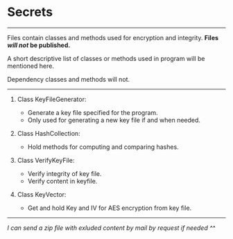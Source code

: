 ﻿# Secrets

---

Files contain classes and methods used for encryption and integrity.
__Files *will not* be published.__

A short descriptive list of classes or methods used in program will be mentioned here.

Dependency classes and methods will not.

---

1. Class KeyFileGenerator:
	* Generate a key file specified for the program.
	* Only used for generating a new key file if and when needed.

2. Class HashCollection:
	* Hold methods for computing and comparing hashes.

3. Class VerifyKeyFile:
	* Verify integrity of key file.
	* Verify content in keyfile.

4. Class KeyVector:
	* Get and hold Key and IV for AES encryption from key file.
	
---

*I can send a zip file with exluded content by mail by request if needed ^^*